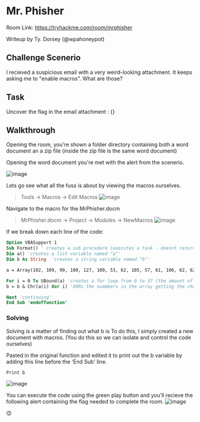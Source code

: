 # Mr. Phisher
Room Link: https://tryhackme.com/room/mrphisher

Writeup by Ty. Dorsey (@wpahoneypot)

## Challenge Scenerio
I recieved a suspicious email with a very weird-looking attachment. It keeps asking me to "enable macros". What are those?

## Task 
Uncover the flag in the email attachment : {}

## Walkthrough
Opening the room, you're shown a folder directory containing both a word document an a zip file (inside the zip file is the same word document)

Opening the word document you're met with the alert from the scenerio. 

![image](https://user-images.githubusercontent.com/36011916/173400980-5d685173-ec4f-49da-9358-0abbe41a8af7.png)

Lets go see what all the fuss is about by viewing the macros ourselves.
> Tools → Macros → Edit Macros
![image](https://user-images.githubusercontent.com/36011916/173401494-a50b00cc-c3fb-42cf-95fd-8b2a389ed0b8.png)

Navigate to the macro for the MrPhisher.docm
> MrPhisher.docm → Project → Modules → NewMacros
![image](https://user-images.githubusercontent.com/36011916/173401957-0ec8cb06-8d8d-415a-bffa-40db294a5d2d.png)

If we break down each line of the code:
```vb
Option VBASupport 1
Sub Format() ' creates a sub procedure (executes a task - doesnt return any values - similar to a void function)'
Dim a() 'creates a list variable named "a"'
Dim b As String  'creates a string variable named "b"'

a = Array(102, 109, 99, 100, 127, 100, 53, 62, 105, 57, 61, 106, 62, 62, 55, 110, 113, 114, 118, 39, 36, 118, 47, 35, 32, 125, 34, 46, 46, 124, 43, 124, 25, 71, 26, 71, 21, 88)

For i = 0 To UBound(a) 'creates a for loop from 0 to 37 (the amount of elemens in a)'
b = b & Chr(a(i) Xor i) 'XORs the nummbers in the array getting the char value and adding it to b'

Next 'continuing'
End Sub 'endoffunction'
```

### Solving
Solving is a matter of finding out what b is 
To do this, I simply created a new document with macros. (You do this so we can isolate and control the code ourselves) 

Pasted in the original function and edited it to print out the b variable by adding this line before the 'End Sub' line.
```vb
Print b
```
![image](https://user-images.githubusercontent.com/36011916/173405322-60d198db-ca25-4afc-bcbf-11da290d4df3.png)

You can execute the code using the green play button and you'll recieve the following alert containing the flag needed to complete the room.
![image](https://user-images.githubusercontent.com/36011916/173406268-7445ed87-5415-49e2-9e96-9c803b0e0528.png)

😊


